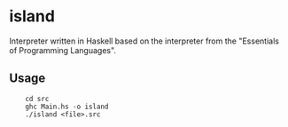 island
======
Interpreter written in Haskell based on the interpreter from the
"Essentials of Programming Languages".

Usage
-----
        cd src
        ghc Main.hs -o island
        ./island <file>.src
